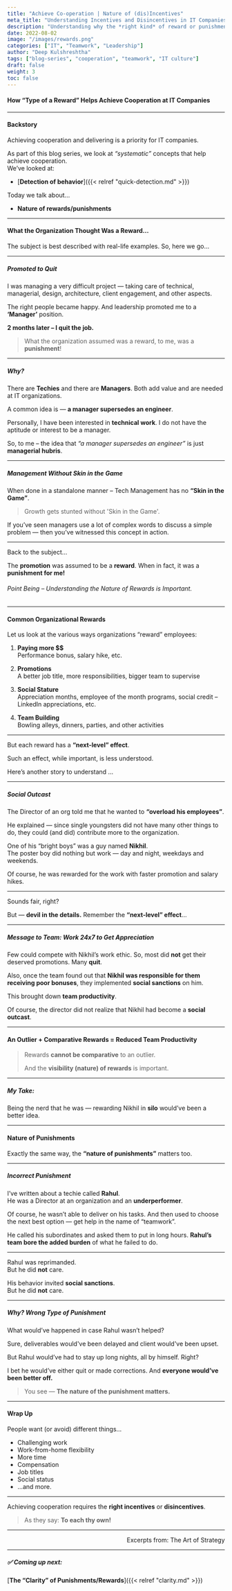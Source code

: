 ```yaml
---
title: "Achieve Co-operation | Nature of (dis)Incentives"
meta_title: "Understanding Incentives and Disincentives in IT Companies"
description: "Understanding why the *right kind* of reward or punishment matters in organizational behavior."
date: 2022-08-02
image: "/images/rewards.png"
categories: ["IT", "Teamwork", "Leadership"]
author: "Deep Kulshreshtha"
tags: ["blog-series", "cooperation", "teamwork", "IT culture"]
draft: false
weight: 3
toc: false
---
```




#### How “Type of a Reward” Helps Achieve Cooperation at IT Companies

---

#### **Backstory**

Achieving cooperation and delivering is a priority for IT companies.

As part of this blog series, we look at *“systematic”* concepts that help achieve cooperation.  
We’ve looked at:

- [**Detection of behavior**]({{< relref "quick-detection.md" >}})

Today we talk about…

- **Nature of rewards/punishments**

---

#### **What the Organization Thought Was a Reward...**

The subject is best described with real-life examples. So, here we go…

---

##### **Promoted to Quit**

I was managing a very difficult project — taking care of technical, managerial, design, architecture, client engagement, and other aspects.

The right people became happy. And leadership promoted me to a **‘Manager’** position.

**2 months later – I quit the job.**

> What the organization assumed was a reward, to me, was a **punishment**!

---

##### **Why?**

There are **Techies** and there are **Managers**. Both add value and are needed at IT organizations.

A common idea is — **a manager supersedes an engineer**.

Personally, I have been interested in **technical work**. I do not have the aptitude or interest to be a manager.

So, to me – the idea that _“a manager supersedes an engineer”_ is just **managerial hubris**.

---

##### **Management Without Skin in the Game**

When done in a standalone manner – Tech Management has no **“Skin in the Game”**.  

> Growth gets stunted without 'Skin in the Game'.

If you’ve seen managers use a lot of complex words to discuss a simple problem — then you’ve witnessed this concept in action.

---

Back to the subject...

The **promotion** was assumed to be a **reward**. When in fact, it was a **punishment for me!**

###### Point Being – Understanding the Nature of Rewards is Important.

---

#### **Common Organizational Rewards**

Let us look at the various ways organizations “reward” employees:

1. **Paying more $$**  
   Performance bonus, salary hike, etc.

2. **Promotions**  
   A better job title, more responsibilities, bigger team to supervise

3. **Social Stature**  
   Appreciation months, employee of the month programs, social credit – LinkedIn appreciations, etc.

4. **Team Building**  
   Bowling alleys, dinners, parties, and other activities

---

But each reward has a **“next-level” effect**.

Such an effect, while important, is less understood.  

Here’s another story to understand …

---

##### **Social Outcast**

The Director of an org told me that he wanted to **“overload his employees”**.

He explained — since single youngsters did not have many other things to do, they could (and did) contribute more to the organization.

One of his “bright boys” was a guy named **Nikhil**.  
The poster boy did nothing but work — day and night, weekdays and weekends.

Of course, he was rewarded for the work with faster promotion and salary hikes.

---

Sounds fair, right?

But — **devil in the details.** Remember the **“next-level” effect**…

---

##### **Message to Team: Work 24x7 to Get Appreciation**

Few could compete with Nikhil’s work ethic. So, most did **not** get their deserved promotions.
Many **quit**.

Also, once the team found out that **Nikhil was responsible for them receiving poor bonuses**, they implemented **social sanctions** on him.

This brought down **team productivity**.

Of course, the director did not realize that Nikhil had become a **social outcast**.

---

#### **An Outlier + Comparative Rewards = Reduced Team Productivity**

> Rewards **cannot be comparative** to an outlier.
> 
> And the **visibility (nature) of rewards** is important.

---

##### **My Take:**
Being the nerd that he was — rewarding Nikhil in **silo** would’ve been a better idea.

---

#### **Nature of Punishments**

Exactly the same way, the **“nature of punishments”** matters too.

---

##### **Incorrect Punishment**

I’ve written about a techie called **Rahul**.  
He was a Director at an organization and an **underperformer**.

Of course, he wasn’t able to deliver on his tasks. And then used to choose the next best option — get help in the name of “teamwork”.

He called his subordinates and asked them to put in long hours. **Rahul’s team bore the added burden** of what he failed to do.

---

Rahul was reprimanded.  
But he did **not** care.

His behavior invited **social sanctions**.  
But he did **not** care.

---

##### **Why? Wrong Type of Punishment**

What would’ve happened in case Rahul wasn’t helped?

Sure, deliverables would've been delayed and client would've been upset.

But Rahul would’ve had to stay up long nights, all by himself. Right?

I bet he would’ve either quit or made corrections.
And **everyone would’ve been better off.**


> You see — **The nature of the punishment matters.**

---

#### **Wrap Up**

People want (or avoid) different things…

- Challenging work  
- Work-from-home flexibility  
- More time  
- Compensation  
- Job titles  
- Social status  
- ...and more.

---

Achieving cooperation requires the **right incentives** or **disincentives**.

> As they say: **To each thy own!**

---

<div align="right">
Excerpts from: The Art of Strategy
</div>

---

##### ✅ Coming up next:  
[**The “Clarity” of Punishments/Rewards**]({{< relref "clarity.md" >}})